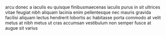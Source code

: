 arcu donec a iaculis eu quisque finibusmaecenas iaculis purus in sit ultrices
vitae feugiat nibh aliquam lacinia enim pellentesque nec mauris gravida
facilisi aliquam lectus hendrerit lobortis ac habitasse porta commodo at velit
metus at nibh metus ut cras accumsan vestibulum non semper fusce at augue sit
varius